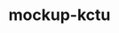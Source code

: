 ---
reference_code: 
date: 
draft: 
level_of_description: 
media_type: 
title: mockup-kctu
description: |
  20210122_김진숙 보도행진 희망뚜벅이 20일차-_1DX7581 사진입니다. 20210122_김진숙 보도행진 희망뚜벅이 20일차-_1DX7581 사진입니다.
  20210122_김진숙 보도행진 희망뚜벅이 20일차-_1DX7581 사진입니다.20210122_김진숙 보도행진 희망뚜벅이 20일차-_1DX7581 사진입니다.20210122_김진숙 보도행진 희망뚜벅이 20일차-_1DX7581 사진입니다.20210122_김진숙 보도행진 희망뚜벅이 20일차-_1DX7581 사진입니다.
weight: 
modified_at: 
created_at: 
link: 
components: 
  - "https://kctu-photo.s3.ap-northeast-2.amazonaws.com/2021년/1월/20210122_김진숙 보도행진 희망뚜벅이 20일차/_1DX7581.jpg"
tags: 
  - 김진숙
creators: 
  - 건설산업연맹
  - 공공운수노조
  - 공무원노조
  - 교수노조
  - 금속노조
  - 대학노조
  - 보건의료노조
  - 비정규교수노조
  - 사무금융노조·연맹
  - 서비스연맹
  - 민주일반연맹
  - 언론노조
  - 민주여성노조
  - 전교조
  - 정보경제연맹
  - 화학섬유연맹
  - 서울지역본부
  - 경기도지역본부
  - 인천지역본부
  - 충북지역본부
  - 대전지역본부
  - 세종충남지역본부
  - 전북지역본부
  - 광주지역본부
  - 전남지역본부
  - 경북지역본부
  - 대구지역본부
  - 경남지역본부
  - 부산지역본부
  - 강원지역본부
  - 제주지역본부
subjects: 
  - 공공부문
  - 비정규직
  - 직접고용
  - 최저임금
  - 노동안전
  - 노동정책
  - 이주노동
  - 차별철폐
  - 여성·소수자 
  - 통일·역사
  - 청년·미조직
  - 현장투쟁
events:
  - 노동절
  - 전국노동자대회
  - 비정규직철폐전국노동자대회
  - 결의대회
  - 기자회견 
  - 농성
  - 진입투쟁
  - 저지투쟁
  - 1인시위
  - 토론회
  - 간담회
  - 시무식
  - 현장노동자
  - 인터뷰
venues:
  - 청와대 분수대
  - 국회 앞
  - 세종문화회관 계단
  - 서울고용노동청
  - 고용노동부
  - 기획재정부
  - 민주노총 교육장
  - 민주노총 대회의실
public_access_status: 
copyright_status: 
---